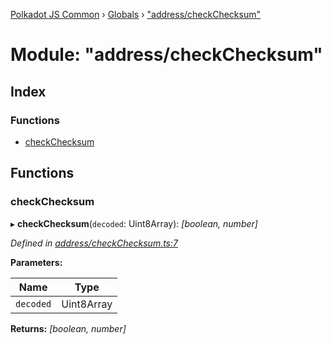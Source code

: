 [Polkadot JS Common](../README.md) › [Globals](../globals.md) › ["address/checkChecksum"](_address_checkchecksum_.md)

# Module: "address/checkChecksum"

## Index

### Functions

* [checkChecksum](_address_checkchecksum_.md#checkchecksum)

## Functions

###  checkChecksum

▸ **checkChecksum**(`decoded`: Uint8Array): *[boolean, number]*

*Defined in [address/checkChecksum.ts:7](https://github.com/polkadot-js/common/blob/62ebe257/packages/util-crypto/src/address/checkChecksum.ts#L7)*

**Parameters:**

Name | Type |
------ | ------ |
`decoded` | Uint8Array |

**Returns:** *[boolean, number]*
